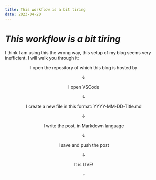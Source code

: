 ```yaml
---
title: This workflow is a bit tiring
date: 2023-04-20
---
```

# _This workflow is a bit tiring_
I think I am using this the wrong way, this setup of my blog seems very inefficient. I will walk you through it:

$$\text{I open the repository of which this blog is hosted by}$$

$$\downarrow$$

$$\text{I open VSCode}$$

$$\downarrow$$

$$\text{I create a new file in this format: YYYY-MM-DD-Title.md}$$

$$\downarrow$$

$$\text{I write the post, in Markdown language}$$

$$\downarrow$$

$$\text{I save and push the post}$$

$$\downarrow$$

$$\text{It is LIVE!}$$

$$\square$$